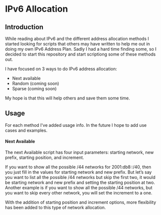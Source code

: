 # IPv6 Allocation

## Introduction
While reading about IPv6 and the different address allocation methods I started looking for scripts that others may have written to help me out in doing my own IPv6 Address Plan. Sadly I had a hard time finding some, so I decided to start this repository and start scriptiong some of these methods out.

I have focused on 3 ways to do IPv6 address allocation: 
* Next available
* Random (coming soon)
* Sparse (coming soon)

My hope is that this will help others and save them some time.

## Usage
For each method I've added usage info. In the future I hope to add use cases and examples. 

#### Next Available

The next Available script has four input parameters: starting network, new prefix, starting position, and increment.

If you want to show all the possible /44 networks for 2001:db8::/40, then you just fill in the values for starting network and new prefix. But let’s say you want to list all the possible /44 networks but skip the first two, it would be starting network and new prefix and setting the starting position at two. Another example is if you want to show all the possible /44 networks, but you want to skip every other network, you will set the increment to a one. 

With the addition of starting position and increment options, more flexibility has been added to this type of network allocation.
